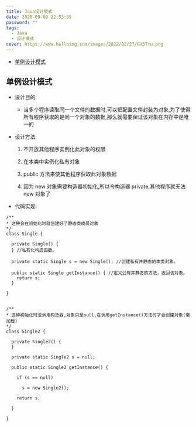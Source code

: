 ```yaml
---
title: Java设计模式
date: 2020-09-09 22:53:55
password: ""
tags:
  - Java
  - 设计模式
cover: https://www.helloimg.com/images/2022/02/27/GV3Tru.png
---
```


<!--
 * @Author: Weidows
 * @Date: 2020-09-09 22:53:55
 * @LastEditors: Weidows
 * @LastEditTime: 2021-02-13 17:07:54
 * @FilePath: \Weidowsd:\Game\Github\Blog-private\source\_posts\Java\design_pattern.md
-->

- [单例设计模式](#单例设计模式)

## 单例设计模式

- 设计目的:
  - 当多个程序读取同一个文件的数据时,可以把配置文件封装为对象,为了使得所有程序获取的是同一个对象的数据,那么就需要保证该对象在内存中是唯一的
- 设计方法:

  1. 不开放其他程序实例化此对象的权限

  2. 在本类中实例化私有对象

  3. public 方法来使其他程序获取此对象数据

  4. 因为 new 对象需要构造器初始化,所以令构造器 private,其他程序就无法 new 对象了

- 代码实现:

```
/**
* 这种会在初始化时就创建好了静态类成员对象
*/
class Single {

  private Single() {
  } //私有化构造函数。

  private static Single s = new Single(); //创建私有并静态的本类对象。

  public static Single getInstance() { //定义公有并静态的方法，返回该对象。
    return s;
  }

}


/**
* 这种初始化时没调用构造器,对象只是null,在调用getInstance()方法时才会创建对象(懒加载)
*/
class Single2 {

  private Single2() {
  }

  private static Single2 s = null;

  public static Single2 getInstance() {

    if (s == null)

      s = new Single2();

    return s;

  }

}
```
